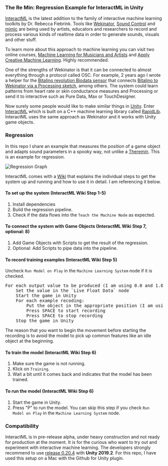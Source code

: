 ### The Re Min: Regression Example for InteractML in Unity

[InteractML](http://interactml.com/) is the latest addition to the family of interactive machine learning toolkits by Dr. Rebecca Fiebrink. Tools like [Wekinator](http://www.wekinator.org/), [Sound Control](http://soundcontrolsoftware.com/) and [mimic](https://mimicproject.com) are being used by artists, educators and researchers to record and process various kinds of realtime data in order to generate sounds, visuals and other stuff. 

To learn more about this approach to machine learning you can visit two online courses, [Machine Learning for Musicians and Artists](https://www.kadenze.com/courses/machine-learning-for-musicians-and-artists/info) and [Apply Creative Machine Learning](https://www.futurelearn.com/courses/apply-creative-machine-learning). Highly recommended.

One of the strengths of Wekinator is that it can be connected to almost everything through a protocol called OSC. For example, 2 years ago I wrote a helper for the [Bitalino revolution Biodata sensor](https://bitalino.com/en/) that connects [Bitalino to Wekinator via a Processing sketch](https://github.com/i3games/p5_bitalino_helper), among others. The system could learn patterns from heart rate or skin conductance measures and Processing or send it to interactive such as Pure Data, Max or TouchDesigner. 

Now surely some people would like to make similar things in [Unity](https://unity.com/). Enter [InteractML](https://github.com/Interactml/iml-unity) which is built on a C++ machine learning library called [RapidLib](https://github.com/mzed/ofxRapidLib). InteractML uses the same approach as Wekinator and it works with Unity game objects. 

### Regression  

In this repo I share an example that measures the position of a game object and adapts sound parameters in a spooky way, not unlike a [Theremin](https://en.wikipedia.org/wiki/Theremin). This is an example for regression.

![Regression Graph](/Assets/Docs/InteractMLGraph.png)

InteractML comes with a [Wiki](https://github.com/Interactml/iml-unity/wiki) that explains the individual steps to get the system up and running and how to use it in detail. I am referencing it below. 

#### To set up the system (InteractML Wiki Step 1-5)

1. Install dependencies 
2. Build the regression pipeline. 
3. Check if the data flows into the `Teach the Machine Node` as expected.

#### To connect the system with Game Objects (InteractML Wiki Step 7, optional: 8)

1. Add Game Objects with Scripts to get the result of the regression.
2. Optional: Add Scripts to pipe data into the pipeline.

#### To record training examples (InteractML Wiki Step 5)

Uncheck `Run Model on Play` in the `Machine Learning System` node if it is checked.

<pre>
For each output value to be produced (I am using 0.0 and 1.0):     
    Set the value in the `Live Float Data` node     
    Start the game in Unity    
    For each example recoding:   
        Put the object in the appropriate position (I am using down for 0.0 and up for 1.0)     
        Press SPACE to start recording    
        Press SPACE to stop recording     
    Stop the game in Unity    
</pre>

The reason that you want to begin the movement before starting the recording is to avoid the model to pick up common features like an idle object at the beginning.

#### To train the model (InteractML Wiki Step 6)

1. Make sure the game is not running.
2. Klick on `Training`.
3. Wait a bit until it comes back and indicates that the model has been trained.

#### To run the model (InteractML Wiki Step 6)

1. Start the game in Unity.    
2. Press "P" to run the model. You can skip this step if you check `Run Model on Play` in the `Machine Learning System` node. 

### Compatibility

InteractML is in pre-release alpha, under heavy construction and not ready for production at the moment. It is for the curious who want to try out and experiment with interactive machine learning. The developers strongly recommend to use [release 0.20.4](https://github.com/Interactml/iml-unity/releases/tag/0.20.4) with **Unity 2019.2**. For this repo, I have used this setup on a Mac with the Github for Unity plugin.

